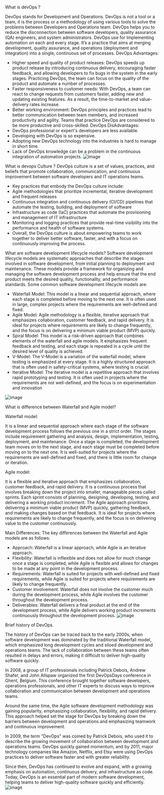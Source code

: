 What is devOps ?

DevOps stands for Development and Operations. DevOps is not a tool or a team, it is the process or a methodology of using various tools to solve the problems between Developers and Operations team. DevOps helps you to reduce the disconnection between software developers, quality assurance (QA) engineers, and system administrators. DevOps use for Implementing automation on each and every stage.
It’s a practice that aims at merging development, quality assurance, and operations (deployment and integration) into a single, continuous set of processes. 
DevOps Advantages: 
- Higher speed and quality of product releases: DevOps speeds up product release by introducing continuous delivery, encouraging faster feedback, and allowing developers to fix bugs in the system in the early stages. Practicing DevOps, the team can focus on the quality of the product and automate a number of processes.
- Faster responsiveness to customer needs: With DevOps, a team can react to change requests from customers faster, adding new and updating existing features. As a result, the time-to-market and value-delivery rates increase.
- Better working environment: DevOps principles and practices lead to better communication between team members, and increased productivity and agility. Teams that practice DevOps are considered to be more productive and cross-skilled. 
DevOps DisAdvantages: 
- DevOps professional or expert's developers are less available.
- Developing with DevOps is so expensive.
- Adopting new DevOps technology into the industries is hard to manage in short time.
- Lack of DevOps knowledge can be a problem in the continuous integration of automation projects.
![image](https://user-images.githubusercontent.com/82168872/229294220-fb7cb1ff-d224-41bb-bc6f-6a938c6193f2.png)


What is devops Culture ? 
DevOps culture is a set of values, practices, and beliefs that promote collaboration, communication, and continuous improvement between software developers and IT operations teams. 
- Key practices that embody the DevOps culture include:
- Agile methodologies that prioritize incremental, iterative development and frequent releases
- Continuous integration and continuous delivery (CI/CD) pipelines that automate the testing, building, and deployment of software
- Infrastructure as code (IaC) practices that automate the provisioning and management of IT infrastructure
- Monitoring and logging practices that provide real-time visibility into the performance and health of software systems.
- Overall, the DevOps culture is about empowering teams to work together to deliver better software, faster, and with a focus on continuously improving the process.

What are software development lifecycle models?
Software development lifecycle models are systematic approaches that describe the stages involved in software development, from initial planning to deployment and maintenance. These models provide a framework for organizing and managing the software development process and help ensure that the end product meets the desired quality, functionality, and performance standards. 
Some common software development lifecycle models are:
- Waterfall Model: This model is a linear and sequential approach, where each stage is completed before moving to the next one. It is often used in large, complex projects where the requirements are well-defined and fixed.
- Agile Model: Agile methodology is a flexible, iterative approach that emphasizes collaboration, customer feedback, and rapid delivery. It is ideal for projects where requirements are likely to change frequently, and the focus is on delivering a minimum viable product (MVP) quickly.
- Spiral Model: This model is a risk-driven approach that combines elements of the waterfall and agile models. It emphasizes frequent feedback and testing, and each stage is repeated in a cycle until the desired level of quality is achieved.
- V-Model: The V-Model is a variation of the waterfall model, where testing is emphasized at every stage. It is a highly structured approach that is often used in safety-critical systems, where testing is crucial.
- Iterative Model: The iterative model is a repetitive approach that involves rapid prototyping and testing. It is often used in projects where the requirements are not well-defined, and the focus is on experimentation and innovation

![image](https://user-images.githubusercontent.com/82168872/229294314-f07c8f92-c82a-40bb-913c-5f05e7f28cbd.png)

What is difference between Waterfall and Agile model?

Waterfall model: 

It is a linear and sequential approach where each stage of the software development process follows the previous one in a strict order. The stages include requirement gathering and analysis, design, implementation, testing, deployment, and maintenance. Once a stage is completed, the development team moves on to the next stage, and each stage must be completed before moving on to the next one. It is well-suited for projects where the requirements are well-defined and fixed, and there is little room for change or iteration.

Agile model:

It is a flexible and iterative approach that emphasizes collaboration, customer feedback, and rapid delivery. It is a continuous process that involves breaking down the project into smaller, manageable pieces called sprints. Each sprint consists of planning, designing, developing, testing, and delivering a working product increment. The Agile approach prioritizes delivering a minimum viable product (MVP) quickly, gathering feedback, and making changes based on that feedback. It is ideal for projects where requirements are likely to change frequently, and the focus is on delivering value to the customer continuously.

Main Differences:
The key differences between the Waterfall and Agile models are as follows:
- Approach: Waterfall is a linear approach, while Agile is an iterative approach.
- Flexibility: Waterfall is inflexible and does not allow for much change once a stage is completed, while Agile is flexible and allows for changes to be made at any point in the development process.
- Requirements: Waterfall is suited for projects with well-defined and fixed requirements, while Agile is suited for projects where requirements are likely to change frequently.
- Customer involvement: Waterfall does not involve the customer much during the development process, while Agile involves the customer throughout the development process.
- Deliverables: Waterfall delivers a final product at the end of the development process, while Agile delivers working product increments continuously throughout the development process.
![image](https://user-images.githubusercontent.com/82168872/229294448-78b88856-2ab0-4442-b096-1aa9a41fd0bb.png)


Brief history of DevOps.

The history of DevOps can be traced back to the early 2000s, when software development was dominated by the traditional Waterfall model, which emphasized long development cycles and siloed development and operations teams. The lack of collaboration between these teams often resulted in delays and errors, making it difficult to deliver high-quality software quickly.

In 2008, a group of IT professionals including Patrick Debois, Andrew Shafer, and John Allspaw organized the first DevOpsDays conference in Ghent, Belgium. This conference brought together software developers, operations professionals, and other IT experts to discuss ways to improve collaboration and communication between development and operations teams.

Around the same time, the Agile software development methodology was gaining popularity, emphasizing collaboration, flexibility, and rapid delivery. This approach helped set the stage for DevOps by breaking down the barriers between development and operations and emphasizing teamwork and continuous improvement.

In 2009, the term "DevOps" was coined by Patrick Debois, who used it to describe the growing movement of collaboration between development and operations teams. DevOps quickly gained momentum, and by 2011, major technology companies like Amazon, Netflix, and Etsy were using DevOps practices to deliver software faster and with greater reliability.

Since then, DevOps has continued to evolve and expand, with a growing emphasis on automation, continuous delivery, and infrastructure as code. Today, DevOps is an essential part of modern software development, helping teams to deliver high-quality software quickly and efficiently.
![image](https://user-images.githubusercontent.com/82168872/229295903-f2c3226f-77d7-4a40-9895-f50c37949308.png)

